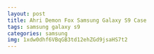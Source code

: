 ```yaml
---
layout: post
title: Ahri Demon Fox Samsung Galaxy S9 Case
tags: samsung galaxy s9
categories: samsung
img: 1xdw0dhf6VBqGB3td12ehZGd9jsaHS7t2
---
```

